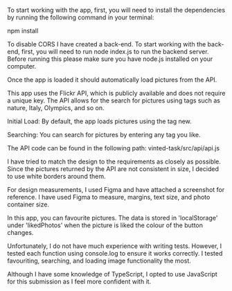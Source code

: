 To start working with the app, first, you will need to install the dependencies by running the following command in your terminal:

npm install

To disable CORS I have created a back-end. To start working with the back-end, first, you will need to run node index.js to run the backend server. Before running this please make sure you have node.js installed on your computer.

Once the app is loaded it should automatically load pictures from the API.

This app uses the Flickr API, which is publicly available and does not require a unique key. The API allows for the search for pictures using tags such as nature, Italy, Olympics, and so on.

Initial Load: By default, the app loads pictures using the tag new.

Searching: You can search for pictures by entering any tag you like.

The API code can be found in the following path:
vinted-task/src/api/api.js

I have tried to match the design to the requirements as closely as possible. Since the pictures returned by the API are not consistent in size, I decided to use white borders around them.

For design measurements, I used Figma and have attached a screenshot for reference. I have used Figma to measure, margins, text size, and photo container size.

In this app, you can favourite pictures. The data is stored in 'localStorage' under 'likedPhotos' when the picture is liked the colour of the button changes.

Unfortunately, I do not have much experience with writing tests. However, I tested each function using console.log to ensure it works correctly. I tested favouriting, searching, and loading image functionality the most.

Although I have some knowledge of TypeScript, I opted to use JavaScript for this submission as I feel more confident with it.
